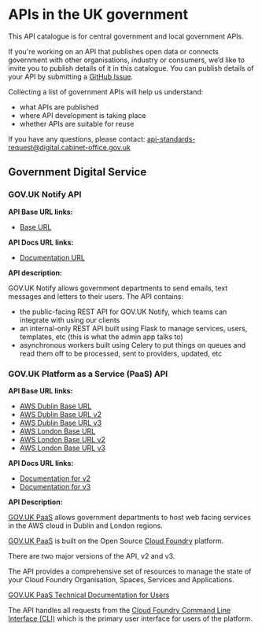 # APIs in the UK government

This API catalogue is for central government and local government APIs.

If you're working on an API that publishes open data or connects government with other organisations, industry or consumers, we’d like to invite you to publish details of it in this catalogue. You can publish details of your API by submitting a [GitHub Issue](https://github.com/alphagov/api-catalogue/issues).

Collecting a list of government APIs will help us understand:

* what APIs are published
* where API development is taking place
* whether APIs are suitable for reuse

If you have any questions, please contact: <api-standards-request@digital.cabinet-office.gov.uk>

## Government Digital Service

### GOV.UK Notify API

**API Base URL links:**

 - [Base URL](https://api.notifications.service.gov.uk)

**API Docs URL links:**

 - [Documentation URL](https://www.notifications.service.gov.uk/documentation)

**API description:**

GOV.UK Notify allows government departments to send emails, text messages and letters to their users. The API contains:

- the public-facing REST API for GOV.UK Notify, which teams can integrate with using our clients
- an internal-only REST API built using Flask to manage services, users, templates, etc (this is what the admin app talks to)
- asynchronous workers built using Celery to put things on queues and read them off to be processed, sent to providers, updated, etc

### GOV.UK Platform as a Service (PaaS) API

**API Base URL links:**

- [AWS Dublin Base URL](https://api.cloud.service.gov.uk)
- [AWS Dublin Base URL v2](https://api.cloud.service.gov.uk/v2)
- [AWS Dublin Base URL v3](https://api.cloud.service.gov.uk/v3)
- [AWS London Base URL](https://api.london.cloud.service.gov.uk)
- [AWS London Base URL v2](https://api.london.cloud.service.gov.uk/v2)
- [AWS London Base URL v3](https://api.london.cloud.service.gov.uk/v3)

**API Docs URL links:**

- [Documentation for v2](https://apidocs.cloudfoundry.org/12.0.0/)
- [Documentation for v3](http://v3-apidocs.cloudfoundry.org/version/3.74.0/)

**API Description:**

[GOV.UK PaaS](https://www.cloud.service.gov.uk/) allows government departments to host web facing services in the AWS cloud in Dublin and London regions.

[GOV.UK PaaS](https://www.cloud.service.gov.uk/) is built on the Open Source [Cloud Foundry](https://www.cloudfoundry.org/) platform.

There are two major versions of the API, v2 and v3.

The API provides a comprehensive set of resources to manage the state of your Cloud Foundry Organisation, Spaces, Services and Applications.

[GOV.UK PaaS Technical Documentation for Users](https://docs.cloud.service.gov.uk/)

The  API  handles all requests from the [Cloud Foundry Command Line Interface (CLI)](https://docs.cloudfoundry.org/cf-cli/) which is the primary user interface for users of the platform.

